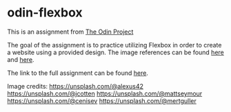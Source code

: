 # odin-flexbox
This is an assignment from <a href="https://www.theodinproject.com/about">The Odin Project</a>

The goal of the assignment is to practice utilizing Flexbox in order to create a website using a provided design. The image references can be found <a href="https://cdn.statically.io/gh/TheOdinProject/curriculum/81a5d553f4073e593d23a6ab00d50eef8620796d/foundations/html_css/project/imgs/01.png">here</a> and <a href="https://cdn.statically.io/gh/TheOdinProject/curriculum/81a5d553f4073e593d23a6ab00d50eef8620796d/foundations/html_css/project/imgs/02.png">here</a>.

The link to the full assignment can be found <a href="https://www.theodinproject.com/lessons/foundations-landing-page">here</a>.

Image credits:
https://unsplash.com/@alexus42
https://unsplash.com/@jcotten
https://unsplash.com/@mattseymour
https://unsplash.com/@cenisev
https://unsplash.com/@mertguller